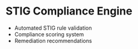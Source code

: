 # STIG Compliance Engine
- Automated STIG rule validation
- Compliance scoring system
- Remediation recommendations
